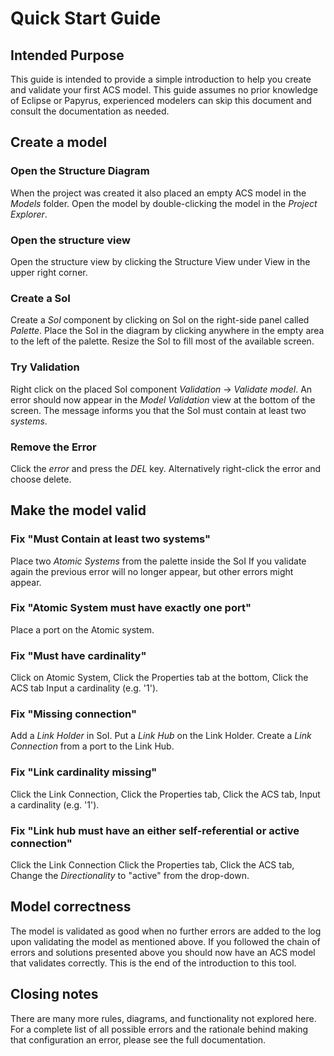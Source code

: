 <!-- // Copyright 2022 ACS
//
// This file is part of ACS
//
// ACS is free software: you can redistribute it and/or modify it under
// the terms of the GNU General Public License version 3 as published by the
// Free Software Foundation.
//
// ACS is distributed in the hope that it will be useful, but WITHOUT
// ANY WARRANTY; without even the implied warranty of MERCHANTABILITY
// or FITNESS FOR A PARTICULAR PURPOSE. See the GNU General
// Public License for more details.
//
// You should have received a copy of the GNU General Public License along
// with ACS. If not, see http://www.gnu.org/licenses/.
//
// Contributors: 
// Emil Palmelund Voldby
// Jonas Madsen
// Sean Kristian Remond Harbo
// Michele Albano
//
// Original repository: https://github.com/acs-modeling-tool/acs-modeling-tool -->

# Quick Start Guide
## Intended Purpose
This guide is intended to provide a simple introduction to help you create and validate your first ACS model. This guide assumes no prior knowledge of Eclipse or Papyrus, experienced modelers can skip this document and consult the documentation as needed.

## Create a model

### Open the Structure Diagram
 When the project was created it also placed an empty ACS model in the *Models* folder. Open the model by double-clicking the model in the *Project Explorer*.
### Open the structure view
Open the structure view by clicking the Structure View under View in the upper right corner.
### Create a SoI
Create a *SoI* component by clicking on SoI on the right-side panel called *Palette*. Place the SoI in the diagram by clicking anywhere in the empty area to the left of the palette. Resize the SoI to fill most of the available screen.

### Try Validation
Right click on the placed SoI component *Validation* -> *Validate model*. An error should now appear in the *Model Validation* view at the bottom of the screen. The message informs you that the SoI must contain at least two *systems*.
### Remove the Error
Click the *error* and press the *DEL* key. Alternatively right-click the error and choose delete.

## Make the model valid

### Fix "Must Contain at least two systems"
Place two *Atomic Systems* from the palette inside the SoI If you validate again the previous error will no longer appear, but other errors might appear.

### Fix "Atomic System must have exactly one port"
Place a port on the Atomic system.

### Fix "Must have cardinality" 
Click on Atomic System, Click the Properties tab at the bottom, Click the ACS tab Input a cardinality (e.g. '1').

### Fix "Missing connection"
Add a *Link Holder* in SoI. Put a *Link Hub* on the Link Holder. Create a *Link Connection* from a port to the Link Hub.

### Fix "Link cardinality missing"
Click the Link Connection, Click the Properties tab, Click the ACS tab, Input a cardinality (e.g. '1').

### Fix "Link hub must have an either self-referential or active connection"
Click the Link Connection Click the Properties tab, Click the ACS tab, Change the *Directionality* to "active" from the drop-down.

## Model correctness
The model is validated as good when no further errors are added to the log upon validating the model as mentioned above. If you followed the chain of errors and solutions presented above you should now have an ACS model that validates correctly. This is the end of the introduction to this tool.

## Closing notes
There are many more rules, diagrams, and functionality not explored here. For a complete list of all possible errors and the rationale behind making that configuration an error, please see the full documentation.
